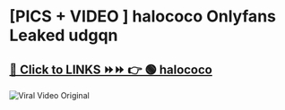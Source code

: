 
 # [PICS + VIDEO ] halococo Onlyfans Leaked udgqn

## <h2><a href="https://clipsfans.com/halococo&ref=git">🔗 Click to LINKS ⏩⏩ 👉 🟢 halococo </a></h2>

<a href="https://clipsfans.com/halococo&ref=git" rel="nofollow" data-target="animated-image.originalLink"><img src="https://i.ibb.co.com/xMMVF88/686577567.gif" alt="Viral Video Original" style="max-width: 100%; display: inline-block;" data-target="animated-image.originalImage"></a>

